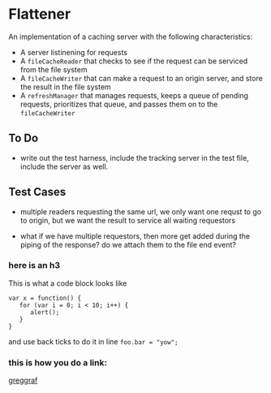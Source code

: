 Flattener
=============

An implementation of a caching server with the following characteristics:

* A server listinening for requests
* A `fileCacheReader` that checks to see if the request can be serviced from the file system
* A `fileCacheWriter` that can make a request to an origin server, and store the result in the file system
* A `refreshManager` that manages requests, keeps a queue of pending requests, prioritizes that queue, and passes them on to the `fileCacheWriter`

To Do
-------

* write out the test harness, include the tracking server in the test file, include the server as well.


Test Cases
------------

* multiple readers requesting the same url, we only want one requst to go to origin, but we want the result to service all waiting requestors

* what if we have multiple requestors, then more get added during the piping of the response? do we attach them to the file end event?




### here is an h3

This is what a code block looks like

    var x = function() {
       for (var i = 0; i < 10; i++) {
          alert();
       }
    }

and use back ticks to do it in line `foo.bar = "yow";`

### this is how you do a link:

[greggraf](http://www.greggraf.com/)

